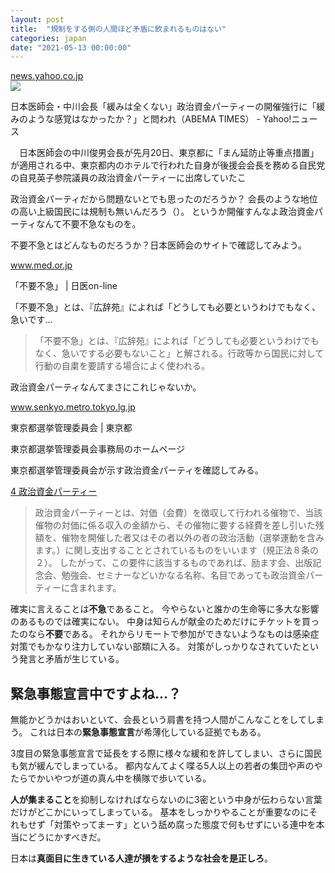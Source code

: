 ```yaml
--- 
layout: post
title:  "規制をする側の人間ほど矛盾に飲まれるものはない"
categories: japan
date: "2021-05-13 00:00:00"
---
```



<div class="card">
  <a href="https://news.yahoo.co.jp/articles/9b52f51ec757d43bfbee0ecae4366b1ab1d357fc"></a>
  <div class="card__header">
    <a href="https://news.yahoo.co.jp/articles/9b52f51ec757d43bfbee0ecae4366b1ab1d357fc">news.yahoo.co.jp</a>
  </div>
  <div class="card__image">
    <img src="https://amd-pctr.c.yimg.jp/r/iwiz-amd/20210512-00010020-abema-000-6-view.jpg">
  </div>
  <div class="card__title">
    <p>日本医師会・中川会長「緩みは全くない」政治資金パーティーの開催強行に「緩みのような感覚はなかったか？」と問われ（ABEMA TIMES） - Yahoo!ニュース</p>
  </div>
  <div class="card__description">
    <p>　日本医師会の中川俊男会長が先月20日、東京都に「まん延防止等重点措置」が適用される中、東京都内のホテルで行われた自身が後援会会長を務める自民党の自見英子参院議員の政治資金パーティーに出席していたこ</p>
  </div>
</div>


政治資金パーティだから問題ないとでも思ったのだろうか？
会長のような地位の高い上級国民には規制も無いんだろう（）。
というか開催すんなよ政治資金パーティなんて不要不急なものを。

不要不急とはどんなものだろうか？日本医師会のサイトで確認してみよう。


<div class="card">
  <a href="https://www.med.or.jp/nichiionline/article/009417.html"></a>
  <div class="card__header">
    <a href="https://www.med.or.jp/nichiionline/article/009417.html">www.med.or.jp</a>
  </div>
  <div class="card__image">
    <img src="">
  </div>
  <div class="card__title">
    <p>「不要不急」 | 日医on-line</p>
  </div>
  <div class="card__description">
    <p>「不要不急」とは、『広辞苑』によれば「どうしても必要というわけでもなく、急いです…</p>
  </div>
</div>


> 「不要不急」とは、『広辞苑』によれば「どうしても必要というわけでもなく、急いでする必要もないこと」と解される。行政等から国民に対して行動の自粛を要請する場合によく使われる。

政治資金パーティなんてまさにこれじゃないか。


<div class="card">
  <a href="https://www.senkyo.metro.tokyo.lg.jp/"></a>
  <div class="card__header">
    <a href="https://www.senkyo.metro.tokyo.lg.jp/">www.senkyo.metro.tokyo.lg.jp</a>
  </div>
  <div class="card__image">
    <img src="">
  </div>
  <div class="card__title">
    <p>東京都選挙管理委員会 | 東京都</p>
  </div>
  <div class="card__description">
    <p>東京都選挙管理委員会事務局のホームページ</p>
  </div>
</div>


東京都選挙管理委員会が示す政治資金パーティを確認してみる。

[4 政治資金パーティー](https://www.senkyo.metro.tokyo.lg.jp/uploads/02tebiki_p61-p65.pdf)

> 政治資金パーティーとは、対価（会費）を徴収して行われる催物で、当該催物の対価に係る収入の金額から、その催物に要する経費を差し引いた残額を、催物を開催した者又はその者以外の者の政治活動（選挙運動を含みます。）に関し支出することとされているものをいいます（規正法８条の２）。 
> したがって、この要件に該当するものであれば、励ます会、出版記念会、勉強会、セミナーなどいかなる名称、名目であっても政治資金パーティーに含まれます。

確実に言えることは**不急**であること。
今やらないと誰かの生命等に多大な影響のあるものでは確実にない。
中身は知らんが献金のためだけにチケットを買ったのなら**不要**である。
それからリモートで参加ができないようなものは感染症対策でもかなり注力していない部類に入る。
対策がしっかりなされていたという発言と矛盾が生じている。

## 緊急事態宣言中ですよね...？

無能かどうかはおいといて、会長という肩書を持つ人間がこんなことをしてしまう。
これは日本の**緊急事態宣言**が希薄化している証拠でもある。

3度目の緊急事態宣言で延長をする際に様々な緩和を許してしまい、さらに国民も気が緩んでしまっている。
都内なんてよく喋る5人以上の若者の集団や声のやたらでかいやつが道の真ん中を横隊で歩いている。

**人が集まること**を抑制しなければならないのに3密という中身が伝わらない言葉だけがどこかにいってしまっている。
基本をしっかりやることが重要なのにそれもせず「対策やってまーす」という舐め腐った態度で何もせずにいる連中を本当にどうにかすべきだ。

日本は**真面目に生きている人達が損をするような社会を是正しろ**。
